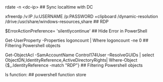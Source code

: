 rdate -n \<dc-ip\> ## Sync localtime with DC
  
xfreerdp /v:IP /u:USERNAME /p:PASSWORD +clipboard /dynamic-resolution /drive:/usr/share/windows-resources,share ## RDP

$ErrorActionPreference= 'silentlycontinue' ## Hide Error in PowerShell

Get-UserProperty -Properties logoncount | Where logoncount -ne 0 ## Filtering Powershell objects

Get-ObjectAcl -SamAccountName Control174User –ResolveGUIDs | select ObjectDN,IdentityReference,ActiveDirectoryRights| Where-Object {$_.IdentityReference -match "RDP"} ## Filtering Powershell objects

ls function: ## powershell function store
